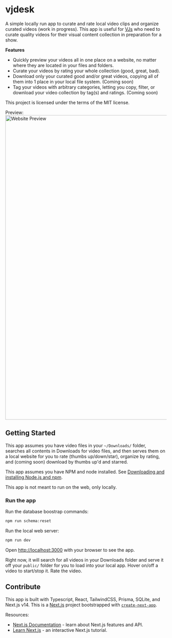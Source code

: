 # vjdesk

A simple locally run app to curate and rate local video clips and organize curated videos (work in progress). This app is useful for [VJs](https://en.wikipedia.org/wiki/VJing) who need to curate quality videos for their visual content collection in preparation for a show.

**Features**

* Quickly preview your videos all in one place on a website, no matter where they are located in your files and folders.
* Curate your videos by rating your whole collection (good, great, bad).
* Download only your curated good and/or great videos, copying all of them into 1 place in your local file system. (Coming soon)
* Tag your videos with arbitrary categories, letting you copy, filter, or download your video collection by tag(s) and ratings. (Coming soon)


This project is licensed under the terms of the MIT license.

Preview:
<img width="950" alt="Website Preview" src="https://github.com/user-attachments/assets/4f3d6be9-4e8c-4bc8-a6a7-c2e46c84b87b">



## Getting Started

This app assumes you have video files in your `~/Downloads/` folder, searches all contents in Downloads for video files, and then serves them on a local website for you to rate (thumbs up/down/star), organize by rating, and (coming soon) download by thumbs up'd and starred.

This app assumes you have NPM and node installed. See [Downloading and installing Node.js and npm](https://docs.npmjs.com/downloading-and-installing-node-js-and-npm).

This app is not meant to run on the web, only locally.

### Run the app

Run the database boostrap commands:

```bash
npm run schema:reset
```

Run the local web server:

```bash
npm run dev
```

Open [http://localhost:3000](http://localhost:3000) with your browser to see the app.

Right now, it will search for all videos in your Downloads folder and serve it off your `public/` folder for you to load into your local app. Hover on/off  a video to start/stop it. Rate the video. 

## Contribute

This app is built with Typescript, React, TailwindCSS, Prisma, SQLite, and Next.js v14. This is a [Next.js](https://nextjs.org/) project bootstrapped with [`create-next-app`](https://github.com/vercel/next.js/tree/canary/packages/create-next-app).

Resources:

- [Next.js Documentation](https://nextjs.org/docs) - learn about Next.js features and API.
- [Learn Next.js](https://nextjs.org/learn) - an interactive Next.js tutorial.
